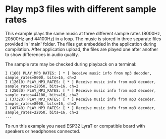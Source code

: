 # Play mp3 files with different sample rates

This example plays the same music at three different sample rates (8000Hz, 20500Hz and 44100Hz) in a loop. The music is stored in three separate files provided in 'main' folder. The files get embedded in the application during compilation. After application upload, the files are played one after another to show differences in audio quality.

The sample rate may be checked during playback on a terminal:

```
I (160) PLAY_MP3_RATES: [ * ] Receive music info from mp3 decoder, sample_rates=8000, bits=16, ch=2
I (12610) PLAY_MP3_RATES: [ * ] Receive music info from mp3 decoder, sample_rates=22050, bits=16, ch=2
I (25030) PLAY_MP3_RATES: [ * ] Receive music info from mp3 decoder, sample_rates=44100, bits=16, ch=2
I (37320) PLAY_MP3_RATES: [ * ] Receive music info from mp3 decoder, sample_rates=8000, bits=16, ch=2
I (49740) PLAY_MP3_RATES: [ * ] Receive music info from mp3 decoder, sample_rates=22050, bits=16, ch=2
...
```

To run this example you need ESP32 LyraT or compatible board with speakers or headphones connected.
